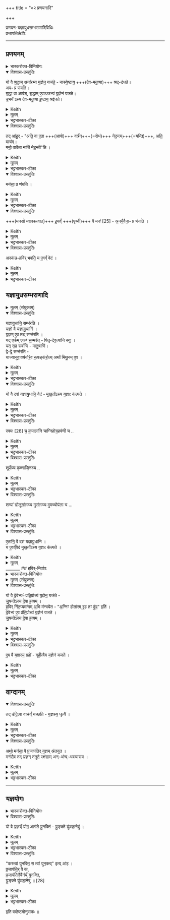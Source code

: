 +++
title = "०२ प्रणयनादि"

+++
<div class="js_include" url="/vedAH_yajuH/taittirIyam/sArasvata-vibhAgaH/saMhitA/sarva-prastutiH/1/6_aiShTika-yAjamAnAdi/08_praNayanAdi"  newLevelForH1="1" includeTitle="true">

प्रणयन-यज्ञायुधसम्भराणादिविधिः  
प्रजापतिर्ऋषिः

_______
## प्रणयनम्
<details><summary>भास्करोक्त-विनियोगः</summary>

1अपां प्रणयनं विधातुमाह - यो वा इत्यादि ॥ 
</details>
<details open><summary>विश्वास-प्रस्तुतिः</summary>

यो वै श्र॒द्धाम् अना॑रभ्य य॒ज्ञेन॒ यज॑ते॒ - नास्ये॒ष्टाय॒ +++(देव-मनु॒ष्या)+++ श्रद्-द॑धते।  
अ॒पᳶ प्र ण॑यति।  
श्र॒द्धा वा आप॑श्, श्र॒द्धाम् ए॒वाऽऽरभ्य॑ य॒ज्ञेन॑ यजते।  
उ॒भये॑ ऽस्य देव-मनु॒ष्या इ॒ष्टाय॒ श्रद्द॑धते। 
</details>
<details><summary>Keith</summary>

He who offers sacrifice without faith, they place not faith in his sacrifice. He brings waters forward, the waters are faith; verily with faith he offers sacrifice, and both gods and men place faith in his sacrifice. 
</details>
<details><summary>मूलम्</summary>

यो वै श्र॒द्धामना॑रभ्य य॒ज्ञेन॒ यज॑ते॒ नास्ये॒ष्टाय॒ श्रद्द॑धते॒ऽपᳶ प्र ण॑यति श्र॒द्धा वा आप॑श्श्र॒द्धामे॒वाऽऽरभ्य॑ य॒ज्ञेन॑ यजत उ॒भये॑ऽस्य देवमनु॒ष्या इ॒ष्टाय॒ श्रद्द॑धते
</details>
<details><summary>भट्टभास्कर-टीका</summary>

'श्रदन्तरोरुपसर्गवद्वृत्तिः' इति दधातेः 'आतश्चोपसर्गे' इत्यङ् । अनारभ्यासन्निधाष्य न श्रद्दधते देवा मनुष्याश्च । विशिष्टदेशमन्त्रक्रमपाठसाधनं प्रणयनम् । 'श्रद्धा वा आपः' इति शोधकत्वेन श्रद्धाजनकत्वात् ।
</details>
<details open><summary>विश्वास-प्रस्तुतिः</summary>

तद् आ॑हु॒र् - "अति॒ वा ए॒ता +++(आपो)+++ वर्त्र॑न्+++(=रोधं)+++ नेद॒न्त्य्+++(=यन्ति)+++, अति॒ वाच॑म्।   
मनो॒ वावैता नाति॑ नेद॒न्ती"ति ।  
</details>
<details><summary>Keith</summary>

They say, 'They foam over the barrier, they foam over speech, but over mind they do not foam.' 
</details>
<details><summary>मूलम्</summary>

तदा॑हु॒रति॒ वा ए॒ता वर्त्र॑न्नेद॒न्त्य् अति॒ वाच॑म् ।  
मनो॒ वावैता नाति॑ नेद॒न्तीति ।  
</details>
<details><summary>भट्टभास्कर-टीका</summary>

तदाहुरित्यादि । **वर्त्रं** शरीरेन्द्रियवृत्तिः । **एता** आपस् **तद् अतिनेदन्ति** अतिगछन्ति अतिव्याप्य वर्तन्ते । णिदृ णेदृ गतादिषु ।  

वागिन्द्रियं चातिनेदन्ति, मनइन्द्रियं तु नातिनेदन्ति नातिवर्तन्ते। 
</details>
<details open><summary>विश्वास-प्रस्तुतिः</summary>

मन॑सा॒ प्र ण॑यति ।
</details>
<details><summary>Keith</summary>

He brings them forward with mind; 
</details>
<details><summary>मूलम्</summary>

मन॑सा॒ प्र ण॑यति ।
</details>
<details><summary>भट्टभास्कर-टीका</summary>

तस्मान्मनसा प्रणयतीत्याहुः ।
</details>
<details open><summary>विश्वास-प्रस्तुतिः</summary>

+++(मनसो व्यापकत्वात्)+++ इ॒यव्ँ +++(पृथ्वी)+++ वै मनः॑ [25] - अ॒नयै॒वैना॒ᳶ प्र ण॑यति ।
</details>
<details><summary>Keith</summary>

mind is this (earth) [1]; verily with this (earth) he brings them forward. 
</details>
<details><summary>मूलम्</summary>

इ॒यव्ँवै मनः॑ [25] अ॒नयै॒वैना॒ᳶ प्र ण॑यति ।
</details>
<details><summary>भट्टभास्कर-टीका</summary>

इयं वा इत्यादि । मनसो व्यापकत्वात् ।
</details>
<details open><summary>विश्वास-प्रस्तुतिः</summary>

अस्क॑न्न-हविर् भवति॒ य ए॒वव्ँ वेद॑ ।
</details>
<details><summary>Keith</summary>

The sacrifice of him who knows thus does not spill. 
</details>
<details><summary>मूलम्</summary>

अस्क॑न्नहविर्भवति॒ य ए॒वव्ँवेद॑ ।
</details>
<details><summary>भट्टभास्कर-टीका</summary>

अस्कन्नहविरिति । पृथिव्यात्मना व्यापकेन मनसा धृतत्वाद् अपाम् ॥
</details>

## यज्ञायुधसम्भराणादि


<details><summary>मूलम् (संयुक्तम्)</summary>

यज्ञायु॒धानि॒ सम्भ॑रति य॒ज्ञो वै य॑ज्ञायु॒धानि॑ य॒ज्ञमे॒व तत्सम्भ॑रति
यदेक॑मेकꣳ स॒म्भरे॑त्पितृदेव॒त्या॑नि स्युः
यत् स॒ह सर्वा॑णि मानु॒षाणि॒ द्वेद्वे॒ सम्भ॑रति याज्यानुवा॒क्य॑योरे॒व रू॒पङ्क॑रो॒ति 
</details>
<details open><summary>विश्वास-प्रस्तुतिः</summary>

यज्ञायु॒धानि॒ सम्भ॑रति ।  
य॒ज्ञो वै य॑ज्ञायु॒धानि॑ ।    
य॒ज्ञम् ए॒व तथ् सम्भ॑रति ।  
यद् एक॑म् एकꣳ स॒म्भरे॑त् - पितृ-देव॒त्या॑नि स्युः ।   
यत् स॒ह सर्वा॑णि - मानु॒षाणि॑।  
द्वे-द्वे॒ सम्भ॑रति -  
याज्यानुवा॒क्य॑योरे॒व रू॒पङ्क॑रो॒त्य् अथो॑ मिथु॒नम् ए॒व ।
</details>
<details><summary>Keith</summary>

He collects the weapons of the sacrifice;  
the weapons of the sacrifice are the sacrifice;  
verily he collects the sacrifice.  
If he were to collect them one by one,  
they would have the Pitrs as their divinity; 
if all together, (they would have) men as their divinity.  
He collects them in pairs, and so he makes the form of the Yajya and the Anuvakya,  
and thus there is a pair. 
</details>
<details><summary>मूलम्</summary>

यज्ञायु॒धानि॒ सम्भ॑रति ।  
य॒ज्ञो वै य॑ज्ञायु॒धानि॑ ।    
य॒ज्ञमे॒व तत्सम्भ॑रति ।  
यदेक॑मेकꣳ स॒म्भरे॑त्पितृदेव॒त्या॑नि स्युः ।   
यत् स॒ह सर्वा॑णि मानु॒षाणि॒, द्वेद्वे॒ सम्भ॑रति -  
याज्यानुवा॒क्य॑योरे॒व रू॒पङ्क॑रो॒त्यथो॑ मिथु॒नमे॒व ।
</details>
<details><summary>भट्टभास्कर-टीका</summary>

2यज्ञायुधानीत्यादि ॥ तदधीनत्वाद्यज्ञनिवृत्तेस्ताच्छब्द्यम् । एकैकप्रयोगे पितृदेवत्यानि पात्राणि स्युः । सर्वेषां सह प्रयोगे मानुषाणि स्युः । तस्माद्द्वेद्वे प्रयुनक्ति । द्वित्वान्वयाद्याज्यानुवाक्यारूपलाभः ।

अथो अपि च । द्वित्वान्वयेन मिथुनत्वमेव सम्पद्यते ।
</details>
<details open><summary>विश्वास-प्रस्तुतिः</summary>

यो वै दश॑ यज्ञायु॒धानि॒ वेद॑ - मुख॒तो॑ऽस्य य॒ज्ञᳵ क॑ल्पते ।
</details>
<details><summary>Keith</summary>

If a man knows the ten weapons of the sacrifice, his sacrifice is in order at the beginning. 
</details>
<details><summary>मूलम्</summary>

यो वै दश॑ यज्ञायु॒धानि॒ वेद॑ मुख॒तो॑ऽस्य य॒ज्ञᳵ क॑ल्पते ।
</details>
<details><summary>भट्टभास्कर-टीका</summary>

यो वै दशेत्यादि । स्फ्यादयो दश । यज्ञायुधानि यागारम्भे यो वेद, अस्य यज्ञारम्भ एव यज्ञस्सम्पद्यते; तदात्मकत्वाद्यज्ञस्य । 'आद्यादिभ्यस्तसिः' ।
</details>
<details open><summary>विश्वास-प्रस्तुतिः</summary>

स्फ्यः [26] च॒ क॒पाला॑नि चाग्निहोत्र॒हव॑णी च  ..  
</details>
<details><summary>Keith</summary>

The wooden sword [2], the potsherds, the offering-spoon, 
</details>
<details><summary>मूलम्</summary>

स्फ्यः [26] च॒ क॒पाला॑नि चाग्निहोत्र॒हव॑णी च  ..  
</details>
<details><summary>भट्टभास्कर-टीका</summary>

कानि पुनस्तनीत्याह - स्फ्यश्छेदनादिकृत् । कपालानि हविरधिश्रयणार्थानि । अग्निहोत्रहवणी हविर्निर्वपणाद्यथा ।
</details>
<details open><summary>विश्वास-प्रस्तुतिः</summary>

शूर्प॑ञ्च कृष्णाजि॒नञ्च ..  
</details>
<details><summary>Keith</summary>

the basket, the black antelope skin, 
</details>
<details><summary>मूलम्</summary>

शूर्प॑ञ्च कृष्णाजि॒नञ्च ..  
</details>
<details><summary>भट्टभास्कर-टीका</summary>

शूर्पं परावपनार्थम् । कृष्णाजिनं कृष्णमृगचर्म उलूखलाद्यधिकरणम् ।
</details>
<details open><summary>विश्वास-प्रस्तुतिः</summary>

शम्या॑ चो॒लूख॑लञ्च मुस॑लञ्च
दृ॒षच्चोप॑ला च ...
</details>
<details><summary>Keith</summary>

the pin, the mortar and pestle,
the lower and upper millstones,
</details>
<details><summary>मूलम्</summary>

शम्या॑ चो॒लूख॑लञ्च मुस॑लञ्च
दृ॒षच्चोप॑ला च ...
</details>
<details><summary>भट्टभास्कर-टीका</summary>

शम्या समाहननाद्यर्था । उलूखलमवहन्तव्याधिकरणम् ।  
मुसलुमवहननकृत् ।
दृषत्पेष्णाधिकराम् । उपला पेषणी ॥
</details>
<details open><summary>विश्वास-प्रस्तुतिः</summary>

ए॒तानि॒ वै दश॑ यज्ञायु॒धानि  ।  
य ए॒वव्ँवेद॑ मुख॒तो॑ऽस्य य॒ज्ञᳵ क॑ल्पते ।
</details>
<details><summary>Keith</summary>

these are the ten weapons of the sacrifice; the sacrifice of him who knows thus is in order at the beginning. 
</details>
<details><summary>मूलम्</summary>

दृ॒षच्चोप॑ला च ...  
ए॒तानि॒ वै दश॑ यज्ञायु॒धानि  ।  
य ए॒वव्ँवेद॑ मुख॒तो॑ऽस्य य॒ज्ञᳵ क॑ल्पते ।
</details>
_______
## हविर्-निर्वापः
<details><summary>भास्करोक्त-विनियोगः</summary>

3अथ हविर्निर्वपणे कञ्चिद्विशेषमाह - यो वा इत्यादि ॥ 
</details>
<details><summary>मूलम् (संयुक्तम्)</summary>

यो वै दे॒वेभ्यᳶ॑ प्रति॒प्रोच्य॑ य॒ज्ञेन॒ यज॑ते जु॒षन्ते॑ऽस्य दे॒वा ह॒व्यꣳ ह॒विर्नि॑रु॒प्यमा॑णम॒भि म॑न्त्रयेता॒ग्निꣳ होता॑रमि॒ह तꣳ हु॑व॒ इति॑ [27]दे॒वेभ्य॑ ए॒व प्र॑ति॒प्रोच्य॑ य॒ज्ञेन॑ यजते जु॒षन्ते॑ऽस्य दे॒वा ह॒व्यम्। 
</details>
<details open><summary>विश्वास-प्रस्तुतिः</summary>

यो वै दे॒वेभ्यᳶ॑ प्रति॒प्रोच्य॑ य॒ज्ञेन॒ यज॑ते -  
जु॒षन्ते॑ऽस्य दे॒वा ह॒व्यम् ।  
ह॒विर् नि॑रु॒प्यमा॑णम् अ॒भि म॑न्त्रयेत - "अ॒ग्निꣳ होता॑रम् इ॒ह तꣳ हु॑व॒" इति॑ ।  
दे॒वेभ्य॑ ए॒व प्र॑ति॒प्रोच्य॑ य॒ज्ञेन॑ यजते ।  
जु॒षन्ते॑ऽस्य दे॒वा ह॒व्यम् ।
</details>
<details><summary>Keith</summary>

If a man sacrifices after announcing the sacrifice to the gods,  
they delight in his sacrifice.  
He should as the oblation is being offered recite (the words),  
'Agni, the priest, him I summon hither' [3].  
Thus he announces the sacrifice to the gods and sacrifices,  
and the gods delight in his sacrifice. 
</details>
<details><summary>मूलम्</summary>

यो वै दे॒वेभ्यᳶ॑ प्रति॒प्रोच्य॑ य॒ज्ञेन॒ यज॑ते -  
जु॒षन्ते॑ऽस्य दे॒वा ह॒व्यम् ।  
ह॒विर्नि॑रु॒प्यमा॑णम॒भि म॑न्त्रयेत ।  


अ॒ग्निꣳ होता॑रमि॒ह तꣳ हु॑व॒ इति॑ ।  
दे॒वेभ्य॑ ए॒व प्र॑ति॒प्रोच्य॑ य॒ज्ञेन॑ यजते ।  
जु॒षन्ते॑ऽस्य दे॒वा ह॒व्यम् ।
</details>
<details><summary>भट्टभास्कर-टीका</summary>

प्रतिप्रोच्य प्रत्यावेद्य जुषन्ते सेवन्ते अस्य हव्यं देवाः । हविर्निरुप्यमाणमित्यादि ।
</details>
<details open><summary>विश्वास-प्रस्तुतिः</summary>

ए॒ष वै य॒ज्ञस्य॒ ग्रहो॑ - गृही॒त्वैव य॒ज्ञेन॑ यजते ।   
</details>
<details><summary>Keith</summary>

This is the taking of the sacrifice and so after taking the sacrifice he sacrifices. 
</details>
<details><summary>मूलम्</summary>

ए॒ष वै य॒ज्ञस्य॒ ग्रहो॑ गृही॒त्वैव य॒ज्ञेन॑ यजते ।   
</details>
<details><summary>भट्टभास्कर-टीका</summary>

एष वा इत्यादि । एष मन्त्रो यज्ञस्य ग्रहः गृह्यतेनेन यज्ञ इति । तस्माद्गृहीत्वैव यज्ञमनेनाभिमन्त्रणेन; ततो यागमारभते ।
</details>

## वाग्दानम्
<details open><summary>विश्वास-प्रस्तुतिः</summary>

तद् उ॑दि॒त्वा वाच॑य्ँ यच्छति - य॒ज्ञस्य॒ धृत्यै॑ ।  
</details>
<details><summary>Keith</summary>

After speaking he remains silent, to support the sacrifice. 
</details>
<details><summary>मूलम्</summary>

तदु॑दि॒त्वा वाच॑य्ँयच्छति य॒ज्ञस्य॒ धृत्यै॑ ।  
</details>
<details><summary>भट्टभास्कर-टीका</summary>

तदुदित्वा तद्वचनानन्तरं वाचं यच्छत्यवचनो भवति यज्ञस्य धृत्यै गृहीतस्य यज्ञस्याविस्रंसनाय ।
</details>
<details open><summary>विश्वास-प्रस्तुतिः</summary>

अथो॒ मन॑सा॒ वै प्र॒जाप॑तिर् य॒ज्ञम् अ॑तनुत ।  
मन॑सै॒व तद् य॒ज्ञन् त॑नुते॒ रक्ष॑सा॒म् अन्-अ॑न्व्-अवचाराय ।
</details>
<details><summary>Keith</summary>

Now Prajapati performed the sacrifice with mind; verily he performs the sacrifice with mind to prevent the Raksases following. 
</details>
<details><summary>मूलम्</summary>

अथो॒ मन॑सा॒ वै प्र॒जाप॑तिर्य॒ज्ञम॑तनुत ।  
मन॑सै॒व तद्य॒ज्ञन्त॑नुते॒ रक्ष॑सा॒मन॑न्ववचाराय ।
</details>
<details><summary>भट्टभास्कर-टीका</summary>

अथो अपि च प्रजापतिरिव मनसैवायं यज्ञं तनितुमर्हति किं वाचा । एवं हि क्रियमाणं रक्षसाम् अनन्ववचारायाननुप्रवेशाय भवति ॥
</details>

_______
## यज्ञयोगः
<details><summary>भास्करोक्त-विनियोगः</summary>

4अथ यज्ञयोगं विदधाति - यो वा इत्यादि ॥ 
</details>
<details open><summary>विश्वास-प्रस्तुतिः</summary>

यो वै य॒ज्ञय्ँ योग॒ आग॑ते यु॒नक्ति॑ - यु॒ङ्क्ते यु॑ञ्जा॒नेषु॑ ।
</details>
<details><summary>Keith</summary>

He who yokes the sacrifice when the yoking (time) arrives yokes it indeed among the yokers. 
</details>
<details><summary>मूलम्</summary>

यो वै य॒ज्ञय्ँयोग॒ आग॑ते यु॒नक्ति॑ यु॒ङ्क्ते यु॑ञ्जा॒नेषु॑ ।
</details>
<details><summary>भट्टभास्कर-टीका</summary>

योगे यागकाल आगते यज्ञं यो युनक्ति बध्नाति, अयमेव युञ्जानेषु यजमानेषु मध्ये युङ्क्ते युङ्क्त इति व्यपदेशमर्हति । यद्वा - युञ्जानेष्वात्मानं योजयति ।
</details>
<details open><summary>विश्वास-प्रस्तुतिः</summary>

"कस्त्वा॑ युनक्ति॒ स त्वा॑ युन॒क्त्व्" इत्य् आ॑ह ।   
प्र॒जाप॑ति॒र् वै कः,  
प्र॒जाप॑तिनै॒वैन॑य्ँ युनक्ति,  
यु॒ङ्क्ते यु॑ञ्जा॒नेषु॑ ॥ [28]
</details>
<details><summary>Keith</summary>

'Who (ka) yoketh thee? Let him yoke thee', he says. Ka is Prajapati--verily by Prajapati he yokes it; he yokes indeed among the yokers.
</details>
<details><summary>मूलम्</summary>

कस्त्वा॑ युनक्ति॒ स त्वा॑ युन॒क्त्वित्या॑ह ।   
प्र॒जाप॑ति॒र्वै कः ...  
प्र॒जाप॑तिनै॒वैन॑य्ँयुनक्ति यु॒ङ्क्ते यु॑ञ्जा॒नेषु॑ ॥ [28]
</details>
<details><summary>भट्टभास्कर-टीका</summary>

मन्त्रपदमिदनीं व्याचष्टे - कस्त्वेति । गतम् ॥
</details>

इति षष्ठेष्टमोनुवाकः ॥  

</div>